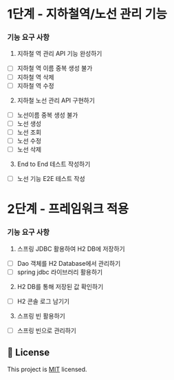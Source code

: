
# 1단계 - 지하철역/노선 관리 기능
### 기능 요구 사항
1. 지하철 역 관리 API 기능 완성하기
- [ ] 지하철 역 이름 중복 생성 불가
- [ ] 지하철 역 삭제
- [ ] 지하철 역 수정
2. 지하철 노선 관리 API 구현하기
- [ ] 노선이름 중복 생성 불가
- [ ] 노선 생성
- [ ] 노선 조회 
- [ ] 노선 수정
- [ ] 노선 삭제
3. End to End 테스트 작성하기
- [ ] 노선 기능 E2E 테스트 작성

# 2단계 - 프레임워크 적용
### 기능 요구 사항
1. 스프링 JDBC 활용하여 H2 DB에 저장하기
- [ ] Dao 객체를 H2 Database에서 관리하기
- [ ] spring jdbc 라이브러리 활용하기
2. H2 DB를 통해 저장된 값 확인하기
- [ ] H2 콘솔 로그 남기기
3. 스프링 빈 활용하기
- [ ] 스프링 빈으로 관리하기

## 📝 License

This project is [MIT](https://github.com/woowacourse/atdd-subway-map/blob/master/LICENSE) licensed.
